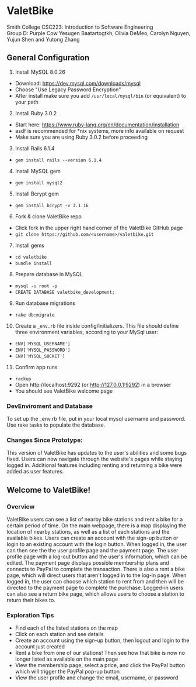 # ValetBike

Smith College CSC223: Introduction to Software Engineering\
Group D: Purple Cow
Yesugen Baatartogtkh, Olivia DeMeo, Carolyn Nguyen, Yujun Shen and Yutong Zhang

## General Configuration
1. Install MySQL 8.0.26
* Download: https://dev.mysql.com/downloads/mysql
* Choose "Use Legacy Password Encryption"
* After install make sure you add `/usr/local/mysql/bin` (or equivalent) to your path

2. Install Ruby 3.0.2
* Start here: https://www.ruby-lang.org/en/documentation/installation
* asdf is recommended for *nix systems, more info available on request
* Make sure you are using Ruby 3.0.2 before proceeding

3. Install Rails 6.1.4
* `gem install rails --version 6.1.4`

4. Install MySQL gem
* `gem install mysql2`

5. Install Bcrypt gem
* `gem install bcrypt -v 3.1.16`

6. Fork & clone ValetBike repo
* Click fork in the upper right hand corner of the ValetBike GitHub page
* `git clone https://github.com/<username>/valetbike.git`

7. Install gems
* `cd valetbike`
* `bundle install`

8. Prepare database in MySQL
* `mysql -u root -p`
* `CREATE DATABASE valetbike_development;`

9. Run database migrations
* `rake db:migrate`

10. Create a `_env.rb` file inside config/initializers. This file should define three environment variables, according to your MySql user:
* `ENV['MYSQL_USERNAME']`
* `ENV['MYSQL_PASSWORD']`
* `ENV['MYSQL_SOCKET']`

11. Confirm app runs
* `rackup`
* Open http://localhost:9292 (or http://127.0.0.1:9292) in a browser
* You should see ValetBike welcome page

### DevEnviroment and Database
To set up the _env.rb file, put in your local mysql username and password.
Use rake tasks to populate the database.
  
### Changes Since Prototype:
This version of ValetBike has updates to the user's abilities and some bugs fixed. Users can now navigate through the website's pages while staying logged in. Additional features including renting and returning a bike were added as user features.
  
## Welcome to ValetBike!

### Overview
ValetBike users can see a list of nearby bike stations and rent a bike for a certain period of time. On the main webpage, there is a map displaying the location of nearby stations, as well as a list of each stations and the available bikes. Users can create an account with the sign-up button or login to an existing account with the login button. When logged in, the user can then see the the user profile page and the payment page. The user profile page with a log-out button and the user's information, which can be edited. The payment page displays possible membership plans and connects to PayPal to complete the transaction. There is also a rent a bike page, which will direct users that aren't logged in to the log-in page. When logged in, the user can choose which station to rent from and then will be directed to the payment page to complete the purchase. Logged-in users can also see a return bike page, which allows users to choose a station to return their bikes to.


### Exploration Tips
* Find each of the listed stations on the map
* Click on each station and see details
* Create an account using the sign-up button, then logout and login to the account just created
* Rent a bike from one of our stations! Then see how that bike is now no longer listed as available on the main page
* View the membership page, select a price, and click the PayPal button which will trigger the PayPal pop-up button
* View the user profile and change the email, username, or password